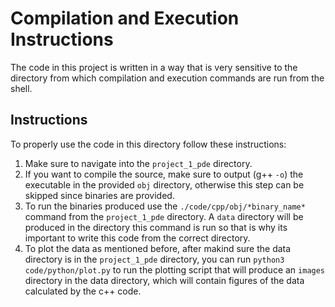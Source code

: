 # Compilation and Execution Instructions

The code in this project is written in a way that is very sensitive to the directory from which compilation and execution commands are run from the shell.

## Instructions

To properly use the code in this directory follow these instructions:

1. Make sure to navigate into the `project_1_pde` directory.
2. If you want to compile the source, make sure to output (g++ `-o`) the executable in the provided `obj` directory, otherwise this step can be skipped since binaries are provided.
3. To run the binaries produced use the `./code/cpp/obj/*binary_name*` command from the `project_1_pde` directory. A `data` directory will be produced in the directory this command is run so that is why its important to write this code from the correct directory.
4. To plot the data as mentioned before, after makind sure the data directory is in the `project_1_pde` directory, you can run `python3 code/python/plot.py` to run the plotting script that will produce an `images` directory in the data directory, which will contain figures of the data calculated by the c++ code.
